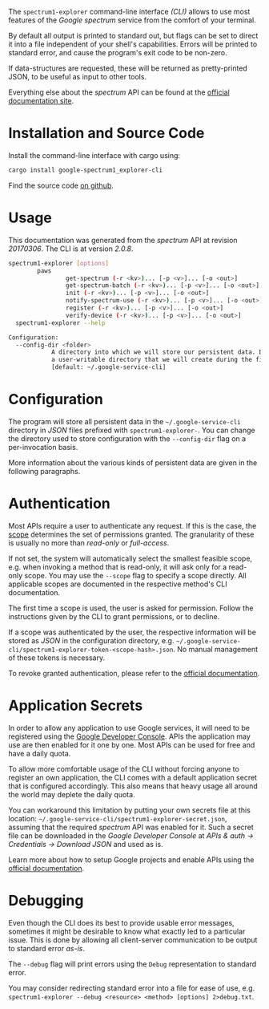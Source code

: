 <!---
DO NOT EDIT !
This file was generated automatically from 'src/mako/cli/README.md.mako'
DO NOT EDIT !
-->
The `spectrum1-explorer` command-line interface *(CLI)* allows to use most features of the *Google spectrum* service from the comfort of your terminal.

By default all output is printed to standard out, but flags can be set to direct it into a file independent of your shell's
capabilities. Errors will be printed to standard error, and cause the program's exit code to be non-zero.

If data-structures are requested, these will be returned as pretty-printed JSON, to be useful as input to other tools.

Everything else about the *spectrum* API can be found at the
[official documentation site](http://developers.google.com/spectrum).

# Installation and Source Code

Install the command-line interface with cargo using:

```bash
cargo install google-spectrum1_explorer-cli
```

Find the source code [on github](https://github.com/Byron/google-apis-rs/tree/main/gen/spectrum1_explorer-cli).

# Usage

This documentation was generated from the *spectrum* API at revision *20170306*. The CLI is at version *2.0.8*.

```bash
spectrum1-explorer [options]
        paws
                get-spectrum (-r <kv>)... [-p <v>]... [-o <out>]
                get-spectrum-batch (-r <kv>)... [-p <v>]... [-o <out>]
                init (-r <kv>)... [-p <v>]... [-o <out>]
                notify-spectrum-use (-r <kv>)... [-p <v>]... [-o <out>]
                register (-r <kv>)... [-p <v>]... [-o <out>]
                verify-device (-r <kv>)... [-p <v>]... [-o <out>]
  spectrum1-explorer --help

Configuration:
  --config-dir <folder>
            A directory into which we will store our persistent data. Defaults to
            a user-writable directory that we will create during the first invocation.
            [default: ~/.google-service-cli]

```

# Configuration

The program will store all persistent data in the `~/.google-service-cli` directory in *JSON* files prefixed with `spectrum1-explorer-`.  You can change the directory used to store configuration with the `--config-dir` flag on a per-invocation basis.

More information about the various kinds of persistent data are given in the following paragraphs.

# Authentication

Most APIs require a user to authenticate any request. If this is the case, the [scope][scopes] determines the 
set of permissions granted. The granularity of these is usually no more than *read-only* or *full-access*.

If not set, the system will automatically select the smallest feasible scope, e.g. when invoking a
method that is read-only, it will ask only for a read-only scope. 
You may use the `--scope` flag to specify a scope directly. 
All applicable scopes are documented in the respective method's CLI documentation.

The first time a scope is used, the user is asked for permission. Follow the instructions given 
by the CLI to grant permissions, or to decline.

If a scope was authenticated by the user, the respective information will be stored as *JSON* in the configuration
directory, e.g. `~/.google-service-cli/spectrum1-explorer-token-<scope-hash>.json`. No manual management of these tokens
is necessary.

To revoke granted authentication, please refer to the [official documentation][revoke-access].

# Application Secrets

In order to allow any application to use Google services, it will need to be registered using the 
[Google Developer Console][google-dev-console]. APIs the application may use are then enabled for it
one by one. Most APIs can be used for free and have a daily quota.

To allow more comfortable usage of the CLI without forcing anyone to register an own application, the CLI
comes with a default application secret that is configured accordingly. This also means that heavy usage
all around the world may deplete the daily quota.

You can workaround this limitation by putting your own secrets file at this location: 
`~/.google-service-cli/spectrum1-explorer-secret.json`, assuming that the required *spectrum* API 
was enabled for it. Such a secret file can be downloaded in the *Google Developer Console* at 
*APIs & auth -> Credentials -> Download JSON* and used as is.

Learn more about how to setup Google projects and enable APIs using the [official documentation][google-project-new].


# Debugging

Even though the CLI does its best to provide usable error messages, sometimes it might be desirable to know
what exactly led to a particular issue. This is done by allowing all client-server communication to be 
output to standard error *as-is*.

The `--debug` flag will print errors using the `Debug` representation to standard error.

You may consider redirecting standard error into a file for ease of use, e.g. `spectrum1-explorer --debug <resource> <method> [options] 2>debug.txt`.


[scopes]: https://developers.google.com/+/api/oauth#scopes
[revoke-access]: http://webapps.stackexchange.com/a/30849
[google-dev-console]: https://console.developers.google.com/
[google-project-new]: https://developers.google.com/console/help/new/